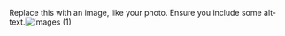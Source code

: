 Replace this with an image, like your photo. Ensure you include some alt-text.![images (1)](https://user-images.githubusercontent.com/88186204/143190369-84086c7d-45c7-455b-97e6-417216b78e76.jpeg)
